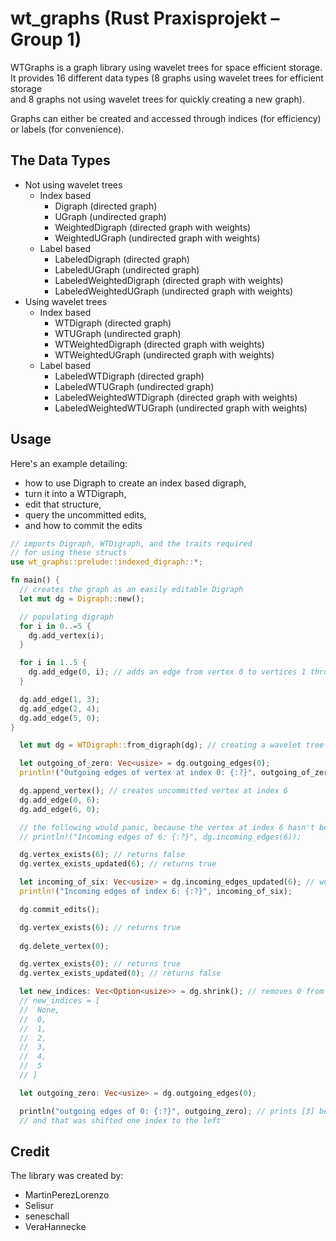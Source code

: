 # wt_graphs (Rust Praxisprojekt – Group 1)

WTGraphs is a graph library using wavelet trees for space efficient storage.
It provides 16 different data types (8 graphs using wavelet trees for efficient storage\
and 8 graphs not using wavelet trees for quickly creating a new graph).

Graphs can either be created and accessed through indices (for efficiency) or labels (for convenience).

## The Data Types

- Not using wavelet trees
  - Index based
    - Digraph (directed graph)
    - UGraph (undirected graph)
    - WeightedDigraph (directed graph with weights)
    - WeightedUGraph (undirected graph with weights)
  - Label based
    - LabeledDigraph (directed graph)
    - LabeledUGraph (undirected graph)
    - LabeledWeightedDigraph (directed graph with weights)
    - LabeledWeightedUGraph (undirected graph with weights)
- Using wavelet trees
  - Index based
    - WTDigraph (directed graph)
    - WTUGraph (undirected graph)
    - WTWeightedDigraph (directed graph with weights)
    - WTWeightedUGraph (undirected graph with weights)
  - Label based
    - LabeledWTDigraph (directed graph)
    - LabeledWTUGraph (undirected graph)
    - LabeledWeightedWTDigraph (directed graph with weights)
    - LabeledWeightedWTUGraph (undirected graph with weights)

## Usage

Here's an example detailing:

- how to use Digraph to create an index based digraph,
- turn it into a WTDigraph,
- edit that structure,
- query the uncommitted edits,
- and how to commit the edits

```rust
// imports Digraph, WTDigraph, and the traits required
// for using these structs
use wt_graphs::prelude::indexed_digraph::*;

fn main() {
  // creates the graph as an easily editable Digraph
  let mut dg = Digraph::new();

  // populating digraph
  for i in 0..=5 {
    dg.add_vertex(i);
  }

  for i in 1..5 {
    dg.add_edge(0, i); // adds an edge from vertex 0 to vertices 1 through 4
  }

  dg.add_edge(1, 3);
  dg.add_edge(2, 4);
  dg.add_edge(5, 0);
}

  let mut dg = WTDigraph::from_digraph(dg); // creating a wavelet tree based digraph from dg

  let outgoing_of_zero: Vec<usize> = dg.outgoing_edges(0);
  println!("Outgoing edges of vertex at index 0: {:?}", outgoing_of_zero);

  dg.append_vertex(); // creates uncommitted vertex at index 6
  dg.add_edge(0, 6);
  dg.add_edge(6, 0);

  // the following would panic, because the vertex at index 6 hasn't been committed yet:
  // println!("Incoming edges of 6: {:?}", dg.incoming_edges(6));

  dg.vertex_exists(6); // returns false
  dg.vertex_exists_updated(6); // returns true

  let incoming_of_six: Vec<usize> = dg.incoming_edges_updated(6); // works but is inefficient
  println!("Incoming edges of index 6: {:?}", incoming_of_six);

  dg.commit_edits();

  dg.vertex_exists(6); // returns true
  
  dg.delete_vertex(0);

  dg.vertex_exists(0); // returns true
  dg.vertex_exists_updated(0); // returns false

  let new_indices: Vec<Option<usize>> = dg.shrink(); // removes 0 from graph and shifts all indices
  // new_indices = [
  //  None,
  //  0,
  //  1,
  //  2,
  //  3,
  //  4,
  //  5
  // ]

  let outgoing_zero: Vec<usize> = dg.outgoing_edges(0);

  println("outgoing edges of 0: {:?}", outgoing_zero); // prints [3] because we created an edge 1->3
  // and that was shifted one index to the left
```

## Credit

The library was created by:

- MartinPerezLorenzo
- Selisur
- seneschall
- VeraHannecke
